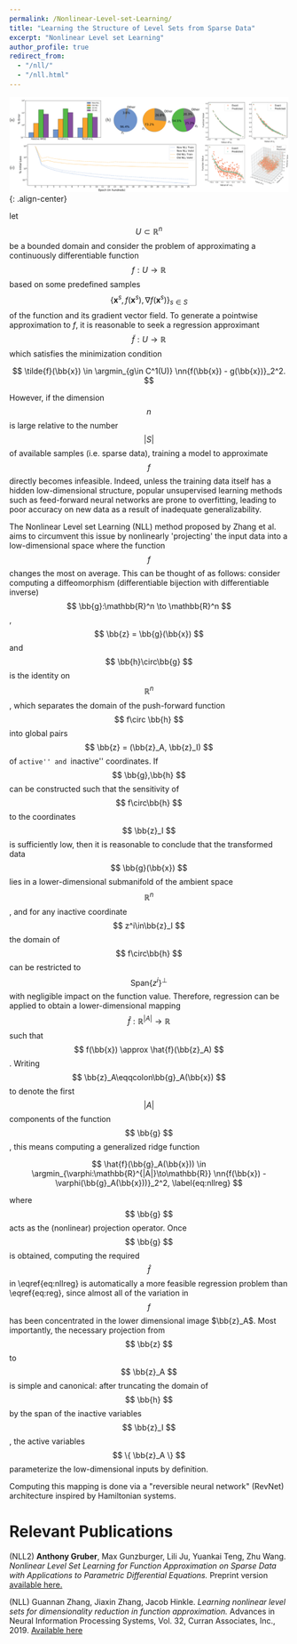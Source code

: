 ```yaml
---
permalink: /Nonlinear-Level-set-Learning/
title: "Learning the Structure of Level Sets from Sparse Data"
excerpt: "Nonlinear Level set Learning"
author_profile: true
redirect_from:
  - "/nll/"
  - "/nll.html"
---
```


<!-- <script src="scripts/load-mathjax.js" async></script> -->

![image-center](/images/nllfront.png){: .align-center}
$$ \newcommand{\bb}[1]{\mathbf{#1}}
\newcommand{\nn}[1]{\left\|#1\right\|}
\newcommand{\mmu}{\bm{\mu}}
\newcommand{\IP}[3]{\left\langle #2, #3\right\rangle_{#1}}
\newcommand{\kdf}{\mathrm{ker}\,f'}
\newcommand{\idf}{\mathrm{im}\,f'}
\DeclareMathOperator*{\argmin}{arg\,min} $$

let $$ U \subset \mathbb{R}^n $$ be a bounded domain and consider the problem of approximating a continuously differentiable function $$ f:U \to \mathbb{R} $$ based on some predefined samples $$ \{ \mathbf{x}^s, f(\mathbf{x}^s), \nabla f(\mathbf{x}^s) \}_{s\in S} $$ of the function and its gradient vector field.  To generate a pointwise approximation to $f$, it is reasonable to seek a regression approximant $$ \tilde{f}:U\to\mathbb{R} $$ which satisfies the minimization condition

$$ \tilde{f}(\bb{x}) \in \argmin_{g\in C^1(U)} \nn{f(\bb{x}) - g(\bb{x})}_2^2. $$

However, if the dimension $$ n $$ is large relative to the number $$ |S| $$ of available samples (i.e. sparse data), training a model to approximate $$ f $$ directly becomes infeasible.  Indeed, unless the training data itself has a hidden low-dimensional structure, popular unsupervised learning methods such as feed-forward neural networks are prone to overfitting, leading to poor accuracy on new data as a result of inadequate generalizability.

The Nonlinear Level set Learning (NLL) method proposed by Zhang et al. aims to circumvent this issue by nonlinearly 'projecting' the input data into a low-dimensional space where the function $$ f $$ changes the most on average.  This can be thought of as follows: consider computing a  diffeomorphism (differentiable bijection with differentiable inverse) $$ \bb{g}:\mathbb{R}^n \to \mathbb{R}^n $$, $$ \bb{z} = \bb{g}(\bb{x}) $$ and $$ \bb{h}\circ\bb{g} $$ is the identity on $$ \mathbb{R}^n $$, which separates the domain of the push-forward function $$ f\circ \bb{h} $$ into global pairs $$ \bb{z} = (\bb{z}_A, \bb{z}_I) $$ of ``active'' and ``inactive'' coordinates.  If $$ \bb{g},\bb{h} $$ can be constructed such that the sensitivity of $$ f\circ\bb{h} $$ to the coordinates $$ \bb{z}_I $$ is sufficiently low, then it is reasonable to conclude that the transformed data $$ \bb{g}(\bb{x}) $$ lies in a lower-dimensional submanifold of the ambient space $$ \mathbb{R}^n $$, and for any inactive coordinate $$ z^i\in\bb{z}_I $$ the domain of $$ f\circ\bb{h} $$ can be restricted to $$ \mathrm{Span}\{z^i\}^\perp $$ with negligible impact on the function value.  Therefore, regression can be applied to obtain a lower-dimensional mapping $$ \hat{f}:\mathbb{R}^{|A|} \to \mathbb{R} $$ such that $$ f(\bb{x}) \approx \hat{f}(\bb{z}_A) $$. Writing $$ \bb{z}_A\eqqcolon\bb{g}_A(\bb{x}) $$ to denote the first $$ |A| $$ components of the function $$ \bb{g} $$, this means computing a generalized ridge function

$$ \hat{f}(\bb{g}_A(\bb{x})) \in \argmin_{\varphi:\mathbb{R}^{|A|}\to\mathbb{R}} \nn{f(\bb{x}) - \varphi(\bb{g}_A(\bb{x}))}_2^2, \label{eq:nllreg} $$

where $$ \bb{g} $$ acts as the (nonlinear) projection operator.  Once $$ \bb{g} $$ is obtained, computing the required $$ \hat{f} $$ in \eqref{eq:nllreg} is automatically a more feasible regression problem than \eqref{eq:reg}, since almost all of the variation in $$ f $$ has been concentrated in the lower dimensional image $\bb{z}_A$.  Most importantly, the necessary projection from $$ \bb{z} $$ to $$ \bb{z}_A $$ is simple and canonical: after truncating the domain of $$ \bb{h} $$ by the span of the inactive variables $$ \bb{z}_I $$, the active variables $$ \{ \bb{z}_A \} $$ parameterize the low-dimensional inputs by definition.

Computing this mapping is done via a "reversible neural network" (RevNet) architecture inspired by Hamiltonian systems.

Relevant Publications
======
(NLL2) <b>Anthony Gruber</b>, Max Gunzburger, Lili Ju, Yuankai Teng, Zhu Wang. <i>Nonlinear Level Set Learning for Function Approximation on Sparse Data with Applications to Parametric Differential Equations.</i>  Preprint version [available here.](https://arxiv.org/pdf/2104.14072.pdf)

(NLL) Guannan Zhang, Jiaxin Zhang, Jacob Hinkle.  <i>Learning nonlinear level sets for dimensionality
reduction in function approximation.</i>   Advances in Neural Information Processing Systems, Vol. 32, Curran Associates, Inc., 2019. [Available here](https://proceedings.neurips.cc/paper/2019/file/464074179972cbbd75a39abc6954cd12-Paper.pdf)

